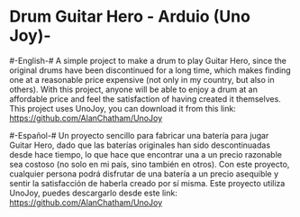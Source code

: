 # Drum Guitar Hero - Arduio (Uno Joy)-

#-English-#
A simple project to make a drum to play Guitar Hero, since the original drums have been discontinued for a long time, which makes finding one at a reasonable price expensive (not only in my country, but also in others). With this project, anyone will be able to enjoy a drum at an affordable price and feel the satisfaction of having created it themselves.
This project uses UnoJoy, you can download it from this link: https://github.com/AlanChatham/UnoJoy

#-Español-#
Un proyecto sencillo para fabricar una batería para jugar Guitar Hero, dado que las baterías originales han sido descontinuadas desde hace tiempo, lo que hace que encontrar una a un precio razonable sea costoso (no solo en mi país, sino también en otros). Con este proyecto, cualquier persona podrá disfrutar de una batería a un precio asequible y sentir la satisfacción de haberla creado por sí misma.
Este proyecto utiliza UnoJoy, puedes descargarlo desde este link: https://github.com/AlanChatham/UnoJoy
